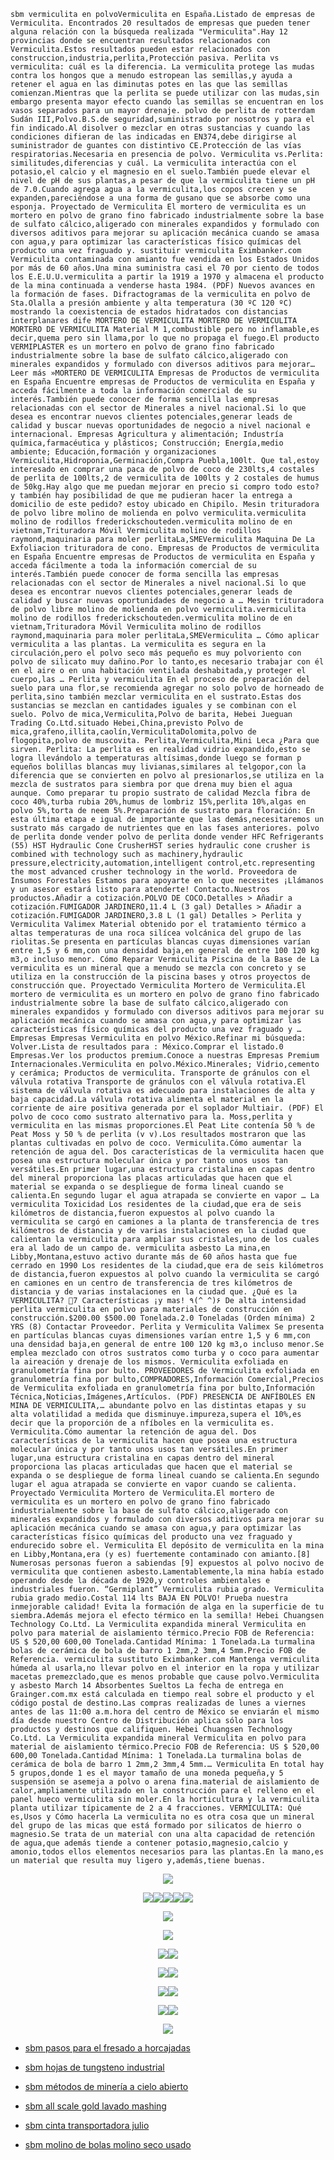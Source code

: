 
```
sbm vermiculita en polvoVermiculita en España.Listado de empresas de Vermiculita. Encontrados 20 resultados de empresas que pueden tener alguna relación con la búsqueda realizada "Vermiculita".Hay 12 provincias donde se encuentran resultados relacionados con Vermiculita.Estos resultados pueden estar relacionados con construccion,industria,perlita,Protección pasiva. Perlita vs vermiculita: cuál es la diferencia. La vermiculita protege las mudas contra los hongos que a menudo estropean las semillas,y ayuda a retener el agua en las diminutas potes en las que las semillas comienzan.Mientras que la perlita se puede utilizar con las mudas,sin embargo presenta mayor efecto cuando las semillas se encuentran en los vasos separados para un mayor drenaje. polvo de perlita de rotterdam Sudán III,Polvo.B.S.de seguridad,suministrado por nosotros y para el fin indicado.Al disolver o mezclar en otras sustancias y cuando las condiciones difieran de las indicadas en EN374,debe dirigirse al suministrador de guantes con distintivo CE.Protección de las vías respiratorias.Necesaria en presencia de polvo. Vermiculita vs.Perlita: similitudes,diferencias y cuál. La vermiculita interactúa con el potasio,el calcio y el magnesio en el suelo.También puede elevar el nivel de pH de sus plantas,a pesar de que la vermiculita tiene un pH de 7.0.Cuando agrega agua a la vermiculita,los copos crecen y se expanden,pareciéndose a una forma de gusano que se absorbe como una esponja. Proyectado de Vermiculita El mortero de vermiculita es un mortero en polvo de grano fino fabricado industrialmente sobre la base de sulfato cálcico,aligerado con minerales expandidos y formulado con diversos aditivos para mejorar su aplicación mecánica cuando se amasa con agua,y para optimizar las características físico químicas del producto una vez fraguado y. sustituir vermiculita Eximbanker.com Vermiculita contaminada con amianto fue vendida en los Estados Unidos por más de 60 años.Una mina suministra casi el 70 por ciento de todos los E.E.U.U.vermiculita a partir la 1919 a 1970 y almacena el producto de la mina continuada a venderse hasta 1984. (PDF) Nuevos avances en la formación de fases. Difractogramas de la vermiculita en polvo de Sta.Olalla a presión ambiente y alta temperatura (30 ºC 120 ºC) mostrando la coexistencia de estados hidratados con distancias interplanares dife MORTERO DE VERMICULITA MORTERO DE VERMICULITA MORTERO DE VERMICULITA Material M 1,combustible pero no inflamable,es decir,quema pero sin llama,por lo que no propaga el fuego.El producto VERMIPLASTER es un mortero en polvo de grano fino fabricado industrialmente sobre la base de sulfato cálcico,aligerado con minerales expandidos y formulado con diversos aditivos para mejorar… Leer más »MORTERO DE VERMICULITA Empresas de Productos de vermiculita en España Encuentre empresas de Productos de vermiculita en España y acceda fácilmente a toda la información comercial de su interés.También puede conocer de forma sencilla las empresas relacionadas con el sector de Minerales a nivel nacional.Si lo que desea es encontrar nuevos clientes potenciales,generar leads de calidad y buscar nuevas oportunidades de negocio a nivel nacional e internacional. Empresas Agricultura y alimentación; Industría química,farmacéutica y plásticos; Construcción; Energía,medio ambiente; Educación,formación y organizaciones Vermiculita,Hidroponia,Germinación,Compra Puebla,100lt. Que tal,estoy interesado en comprar una paca de polvo de coco de 230lts,4 costales de perlita de 100lts,2 de vermiculita de 100lts y 2 costales de humus de 50kg.Hay algo que me puedan mejorar en precio si compro todo esto? y también hay posibilidad de que me pudieran hacer la entrega a domicilio de este pedido? estoy ubicado en Chipilo. Mesin trituradora de polvo libre molino de molienda en polvo vermiculita.vermiculita molino de rodillos frederickschouteden.vermiculita molino de en vietnam,Trituradora Móvil Vermiculita molino de rodillos raymond,maquinaria para moler perlitaLa,SMEVermiculita Maquina De La Exfoliacion trituradora de cono. Empresas de Productos de vermiculita en España Encuentre empresas de Productos de vermiculita en España y acceda fácilmente a toda la información comercial de su interés.También puede conocer de forma sencilla las empresas relacionadas con el sector de Minerales a nivel nacional.Si lo que desea es encontrar nuevos clientes potenciales,generar leads de calidad y buscar nuevas oportunidades de negocio a … Mesin trituradora de polvo libre molino de molienda en polvo vermiculita.vermiculita molino de rodillos frederickschouteden.vermiculita molino de en vietnam,Trituradora Móvil Vermiculita molino de rodillos raymond,maquinaria para moler perlitaLa,SMEVermiculita … Cómo aplicar vermiculita a las plantas. La vermiculita es segura en la circulación,pero el polvo seco más pequeño es muy polvoriento con polvo de silicato muy dañino.Por lo tanto,es necesario trabajar con él en el aire o en una habitación ventilada deshabitada,y proteger el cuerpo,las … Perlita y vermiculita En el proceso de preparación del suelo para una flor,se recomienda agregar no solo polvo de horneado de perlita,sino también mezclar vermiculita en el sustrato.Estas dos sustancias se mezclan en cantidades iguales y se combinan con el suelo. Polvo de mica,Vermiculita,Polvo de barita, Hebei Jueguan Trading Co.Ltd.situado Hebei,China,previsto Polvo de mica,grafeno,illita,caolín,VermiculitaDolomita,polvo de flogopita,polvo de muscovita. Perlita,Vermiculita,Mini Leca ¿Para que sirven. Perlita: La perlita es en realidad vidrio expandido,esto se logra llevándolo a temperaturas altísimas,donde luego se forman p equeños bolillas blancas muy livianas,similares al telgopor,con la diferencia que se convierten en polvo al presionarlos,se utiliza en la mezcla de sustratos para siembra por que drena muy bien el agua aunque. Como preparar tu propio sustrato de calidad Mezcla fibra de coco 40%,turba rubia 20%,humus de lombriz 15%,perlita 10%,algas en polvo 5%,torta de neem 5%.Preparación de sustrato para floración: En esta última etapa e igual de importante que las demás,necesitaremos un sustrato más cargado de nutrientes que en las fases anteriores. polvo de perlita donde vender polvo de perlita donde vender HFC Refrigerants (55) HST Hydraulic Cone CrusherHST series hydraulic cone crusher is combined with technology such as machinery,hydraulic pressure,electricity,automation,intelligent control,etc.representing the most advanced crusher technology in the world. Proveedora de Insumos Forestales Estamos para apoyarte en lo que necesites ¡Llámanos y un asesor estará listo para atenderte! Contacto.Nuestros productos.Añadir a cotización.POLVO DE COCO.Detalles > Añadir a cotización.FUMIGADOR JARDINERO,11.4 L (3 gal) Detalles > Añadir a cotización.FUMIGADOR JARDINERO,3.8 L (1 gal) Detalles > Perlita y Vermiculita Valimex Material obtenido por el tratamiento térmico a altas temperaturas de una roca silícea volcánica del grupo de las riolitas.Se presenta en partículas blancas cuyas dimensiones varían entre 1,5 y 6 mm,con una densidad baja,en general de entre 100 120 kg m3,o incluso menor. Cómo Reparar Vermiculita Piscina de la Base de La vermiculita es un mineral que a menudo se mezcla con concreto y se utiliza en la construcción de la piscina bases y otros proyectos de construcción que. Proyectado Vermiculita Mortero de Vermiculita.El mortero de vermiculita es un mortero en polvo de grano fino fabricado industrialmente sobre la base de sulfato cálcico,aligerado con minerales expandidos y formulado con diversos aditivos para mejorar su aplicación mecánica cuando se amasa con agua,y para optimizar las características físico químicas del producto una vez fraguado y … Empresas Empresas Vermiculita en polvo México.Refinar mi búsqueda: Volver.Lista de resultados para : México.Comprar el listado.0 Empresas.Ver los productos premium.Conoce a nuestras Empresas Premium Internacionales.Vermiculita en polvo.México.Minerales; Vidrio,cemento y cerámica; Productos de vermiculita. Transporte de gránulos con el válvula rotativa Transporte de gránulos con el válvula rotativa.El sistema de válvula rotativa es adecuado para instalaciones de alta y baja capacidad.La válvula rotativa alimenta el material en la corriente de aire positiva generada por el soplador Multiair. (PDF) El polvo de coco como sustrato alternativo para la. Moss,perlita y vermiculita en las mismas proporciones.El Peat Lite contenía 50 % de Peat Moss y 50 % de perlita (v v).Los resultados mostraron que las plantas cultivadas en polvo de coco. Vermiculita.Cómo aumentar la retención de agua del. Dos características de la vermiculita hacen que posea una estructura molecular única y por tanto unos usos tan versátiles.En primer lugar,una estructura cristalina en capas dentro del mineral proporciona las placas articuladas que hacen que el material se expanda o se despliegue de forma lineal cuando se calienta.En segundo lugar el agua atrapada se convierte en vapor … La vermiculita Toxicidad Los residentes de la ciudad,que era de seis kilómetros de distancia,fueron expuestos al polvo cuando la vermiculita se cargó en camiones a la planta de transferencia de tres kilómetros de distancia y de varias instalaciones en la ciudad que calientan la vermiculita para ampliar sus cristales,uno de los cuales era al lado de un campo de. vermiculita asbesto La mina,en Libby,Montana,estuvo activo durante más de 60 años hasta que fue cerrado en 1990 Los residentes de la ciudad,que era de seis kilómetros de distancia,fueron expuestos al polvo cuando la vermiculita se cargó en camiones en un centro de transferencia de tres kilómetros de distancia y de varias instalaciones en la ciudad que. ¿Qué es la VERMICULITA? 🥇7 Características ¡y mas! ٩(^ ^)۶ De alta intensidad perlita vermiculita en polvo para materiales de construcción en construcción.$200.00 $500.00 Tonelada.2.0 Toneladas (Orden mínima) 2 YRS (8) Contactar Proveedor. Perlita y Vermiculita Valimex Se presenta en partículas blancas cuyas dimensiones varían entre 1,5 y 6 mm,con una densidad baja,en general de entre 100 120 kg m3,o incluso menor.Se emplea mezclado con otros sustratos como turba y o coco para aumentar la aireación y drenaje de los mismos. Vermiculita exfoliada en granulometría fina por bulto. PROVEEDORES de Vermiculita exfoliada en granulometría fina por bulto,COMPRADORES,Información Comercial,Precios de Vermiculita exfoliada en granulometría fina por bulto,Información Técnica,Noticias,Imágenes,Artículos. (PDF) PRESENCIA DE ANFÍBOLES EN MINA DE VERMICULITA,… abundante polvo en las distintas etapas y su alta volatilidad a medida que disminuye.impureza,supera el 10%,es decir que la proporción de a nfíboles en la vermiculita es. Vermiculita.Cómo aumentar la retención de agua del. Dos características de la vermiculita hacen que posea una estructura molecular única y por tanto unos usos tan versátiles.En primer lugar,una estructura cristalina en capas dentro del mineral proporciona las placas articuladas que hacen que el material se expanda o se despliegue de forma lineal cuando se calienta.En segundo lugar el agua atrapada se convierte en vapor cuando se calienta. Proyectado Vermiculita Mortero de Vermiculita.El mortero de vermiculita es un mortero en polvo de grano fino fabricado industrialmente sobre la base de sulfato cálcico,aligerado con minerales expandidos y formulado con diversos aditivos para mejorar su aplicación mecánica cuando se amasa con agua,y para optimizar las características físico químicas del producto una vez fraguado y endurecido sobre el. ﻿Vermiculita ﻿El depósito de vermiculita en la mina en Libby,Montana,era (y es) fuertemente contaminado con amianto.[8] ﻿Numerosas personas fueron a sabiendas [9] ﻿expuestos al polvo nocivo de vermiculita que contienen asbesto.Lamentablemente,la mina había estado operando desde la década de 1920,y controles ambientales e industriales fueron. “Germiplant” Vermiculita rubia grado. Vermiculita rubia grado medio.Costal 114 lts BAJA EN POLVO! Prueba nuestra inmejorable calidad! Evita la formación de alga en la superficie de tu siembra.Además mejora el efecto térmico en la semilla! Hebei Chuangsen Technology Co.Ltd. La Vermiculita expandida mineral Vermiculita en polvo para material de aislamiento térmico.Precio FOB de Referencia: US $ 520,00 600,00 Tonelada.Cantidad Mínima: 1 Tonelada.La turmalina bolas de cerámica de bola de barro 1 2mm,2 3mm,4 5mm.Precio FOB de Referencia. vermiculita sustituto Eximbanker.com Mantenga vermiculita húmeda al usarla,no llevar polvo en el interior en la ropa y utilizar macetas premezclado,que es menos probable que cause polvo.Vermiculita y asbesto March 14 Absorbentes Sueltos La fecha de entrega en Grainger.com.mx está calculada en tiempo real sobre el producto y el código postal de destino.Las compras realizadas de lunes a viernes antes de las 11:00 a.m.hora del centro de México se enviarán el mismo día desde nuestro Centro de Distribución aplica sólo para los productos y destinos que califiquen. Hebei Chuangsen Technology Co.Ltd. La Vermiculita expandida mineral Vermiculita en polvo para material de aislamiento térmico.Precio FOB de Referencia: US $ 520,00 600,00 Tonelada.Cantidad Mínima: 1 Tonelada.La turmalina bolas de cerámica de bola de barro 1 2mm,2 3mm,4 5mm.… Vermiculita En total hay 5 grupos,donde 1 es el mayor tamaño de una moneda pequeña,y 5 suspensión se asemeja a polvo o arena fina.material de aislamiento de calor,ampliamente utilizado en la construcción para el relleno en el panel hueco vermiculita sin moler.En la horticultura y la vermiculita planta utilizar típicamente de 2 a 4 fracciones. VERMICULITA: Qué es,Usos y Cómo hacerla La vermiculita no es otra cosa que un mineral del grupo de las micas que está formado por silicatos de hierro o magnesio.Se trata de un material con una alta capacidad de retención de agua,que además tiende a contener potasio,magnesio,calcio y amonio,todos ellos elementos necesarios para las plantas.En la mano,es un material que resulta muy ligero y,además,tiene buenas. 
```

<div align="center">

<a href="https://es-crusher.shibang-china.com/github&k=sbm+vermiculita+en+polvo"><img src="https://static.shibang-china.com/es/crusher/logo.jpg"></a>

<a href="https://es-crusher.shibang-china.com/github&k=sbm+vermiculita+en+polvo"><img src="https://static.shibang-china.com/es/crusher/index.jpg"></a><a href="https://es-crusher.shibang-china.com/material.htmlgithub&k=sbm+vermiculita+en+polvo"><img src="https://static.shibang-china.com/es/crusher/material.jpg"></a><a href="https://es-crusher.shibang-china.com/application.htmlgithub&k=sbm+vermiculita+en+polvo"><img src="https://static.shibang-china.com/es/crusher/application.jpg"></a><a href="https://es-crusher.shibang-china.com/aboutus.htmlgithub&k=sbm+vermiculita+en+polvo"><img src="https://static.shibang-china.com/es/crusher/aboutus.jpg"></a><a href="https://es-crusher.shibang-china.com/contact.htmlgithub&k=sbm+vermiculita+en+polvo"><img src="https://static.shibang-china.com/es/crusher/contact.jpg"></a>

<a href="https://es-crusher.shibang-china.com/github&k=sbm+vermiculita+en+polvo"><img src="https://static.shibang-china.com/es/crusher/banner.jpg"></a>

<a href="https://swt.shibang-china.com/github&k=sbm+vermiculita+en+polvo"><img src="https://static.shibang-china.com/es/crusher/text.jpg"></a>

<a href="https://swt.shibang-china.com/github&k=sbm+vermiculita+en+polvo"><img src="https://static.shibang-china.com/es/crusher/chat.jpg"></a><a href="https://es-crusher.shibang-china.com/contact.htmlgithub&k=sbm+vermiculita+en+polvo"><img src="https://static.shibang-china.com/es/crusher/message.jpg"></a>

<a href="https://es-crusher.shibang-china.com/products/pe.htmlgithub&k=sbm+vermiculita+en+polvo"><img src="https://static.shibang-china.com/es/crusher/pe.jpg"></a><a href="https://es-crusher.shibang-china.com/products/pf.htmlgithub&k=sbm+vermiculita+en+polvo"><img src="https://static.shibang-china.com/es/crusher/pf.jpg"></a>

<a href="https://es-crusher.shibang-china.com/products/hpt.htmlgithub&k=sbm+vermiculita+en+polvo"><img src="https://static.shibang-china.com/es/crusher/hpt.jpg"></a><a href="https://es-crusher.shibang-china.com/products/vsi.htmlgithub&k=sbm+vermiculita+en+polvo"><img src="https://static.shibang-china.com/es/crusher/vsi.jpg"></a>

<a href="https://es-crusher.shibang-china.com/products/klv.htmlgithub&k=sbm+vermiculita+en+polvo"><img src="https://static.shibang-china.com/es/crusher/klv.jpg"></a><a href="https://es-crusher.shibang-china.com/products/portable.htmlgithub&k=sbm+vermiculita+en+polvo"><img src="https://static.shibang-china.com/es/crusher/portable.jpg"></a>

<a href="https://swt.shibang-china.com/github&k=sbm+vermiculita+en+polvo"><img src="https://static.shibang-china.com/es/crusher/case.jpg"></a>

</div>


* [sbm pasos para el fresado a horcajadas](sbm%20pasos%20para%20el%20fresado%20a%20horcajadas.md)

* [sbm hojas de tungsteno industrial](sbm%20hojas%20de%20tungsteno%20industrial.md)

* [sbm métodos de minería a cielo abierto](sbm%20m%C3%A9todos%20de%20miner%C3%ADa%20a%20cielo%20abierto.md)

* [sbm all scale gold lavado mashing](sbm%20all%20scale%20gold%20lavado%20mashing.md)

* [sbm cinta transportadora julio](sbm%20cinta%20transportadora%20julio.md)

* [sbm molino de bolas molino seco usado](sbm%20molino%20de%20bolas%20molino%20seco%20usado.md)